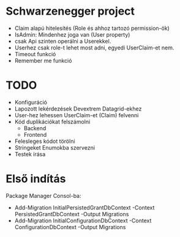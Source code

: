 ﻿# Schwarzenegger project

- Claim alapú hitelesítés (Role és ahhoz tartozó permission-ök)
- IsAdmin: Mindenhez joga van (User property)
- csak Api szinten operálni a Userekkel.
- Userhez csak role-t lehet most adni, egyedi UserClaim-et nem.
- Timeout funkció
- Remember me funkció

# TODO

- Konfiguráció
- Lapozott lekérdezések Devextrem Datagrid-ekhez
- User-hez lehessen UserClaim-et (Claim) felvenni
- Kód duplikációkat felszámolni
  - Backend
  - Frontend
- Felesleges kódot törölni
- Stringeket Enumokba szervezni
- Testek írása

# Első indítás
Package Manager Consol-ba:
- Add-Migration InitialPersistedGrantDbContext -Context PersistedGrantDbContext -Output Migrations
- Add-Migration InitialConfigurationDbContext -Context ConfigurationDbContext -Output Migrations